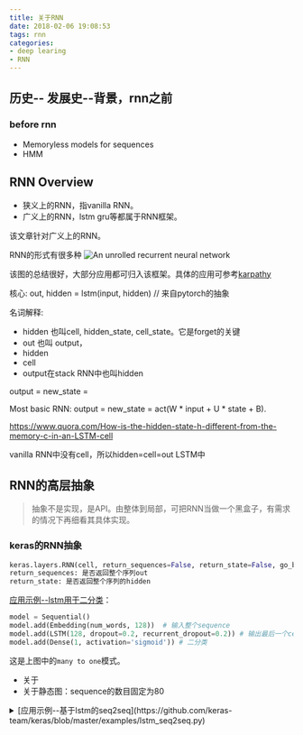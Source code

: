 ```yaml
---
title: 关于RNN
date: 2018-02-06 19:08:53
tags: rnn
categories:
- deep learing
- RNN
---
```


##



## 历史-- 发展史--背景，rnn之前

### before rnn
-  Memoryless models for sequences
-  HMM


## RNN Overview

- 狭义上的RNN，指vanilla RNN。
- 广义上的RNN，lstm gru等都属于RNN框架。

该文章针对广义上的RNN。

RNN的形式有很多种
<image title="An unrolled recurrent neural network" src="/images/raw/RNN - overview.png" >

该图的总结很好，大部分应用都可归入该框架。具体的应用可参考[karpathy](http://karpathy.github.io/2015/05/21/rnn-effectiveness/)
<!-- 框架之外的模型: attention -->

核心:
out, hidden = lstm(input, hidden)  // 来自pytorch的抽象


名词解释:
- hidden 也叫cell, hidden_state, cell_state。它是forget的关键
- out 也叫 output，
- hidden
- cell
- output在stack RNN中也叫hidden

output = new_state =

Most basic RNN:
output = new_state = act(W * input + U * state + B).

https://www.quora.com/How-is-the-hidden-state-h-different-from-the-memory-c-in-an-LSTM-cell

vanilla RNN中没有cell，所以hidden=cell=out
LSTM中


## RNN的高层抽象

> 抽象不是实现，是API。由整体到局部，可把RNN当做一个黑盒子，有需求的情况下再细看其具体实现。

### keras的RNN抽象

```python
keras.layers.RNN(cell, return_sequences=False, return_state=False, go_backwards=False, stateful=False, unroll=False)
return_sequences: 是否返回整个序列out
return_state: 是否返回整个序列的hidden
```


[应用示例--lstm用于二分类](https://github.com/keras-team/keras/blob/master/examples/imdb_lstm.py#L41)：

```python
model = Sequential()
model.add(Embedding(num_words, 128))  # 输入整个sequence
model.add(LSTM(128, dropout=0.2, recurrent_dropout=0.2)) # 输出最后一个cell的output
model.add(Dense(1, activation='sigmoid')) # 二分类
```
这是上图中的`many to one`模式。

- 关于
- 关于静态图：sequence的数目固定为80


<details>
  <summary>[应用示例--基于lstm的seq2seq](https://github.com/keras-team/keras/blob/master/examples/lstm_seq2seq.py)</summary>
  <div>
  ```
  # Define an input sequence and process it.
  encoder_inputs = Input(shape=(None, num_encoder_tokens))
  encoder = LSTM(latent_dim, return_state=True)
  encoder_outputs, state_h, state_c = encoder(encoder_inputs)
  # We discard `encoder_outputs` and only keep the states.
  encoder_states = [state_h, state_c]

  # Set up the decoder, using `encoder_states` as initial state.
  decoder_inputs = Input(shape=(None, num_decoder_tokens))
  # We set up our decoder to return full output sequences,
  # and to return internal states as well. We don't use the
  # return states in the training model, but we will use them in inference.
  decoder_lstm = LSTM(latent_dim, return_sequences=True, return_state=True)
  decoder_outputs, _, _ = decoder_lstm(decoder_inputs,
                                       initial_state=encoder_states)
  decoder_dense = Dense(num_decoder_tokens, activation='softmax')
  decoder_outputs = decoder_dense(decoder_outputs)
  ```
  <div>
</details>

<details>
  <summary>[应用示例--基于lstm的attention-seq2seq](https://github.com/keras-team/keras/blob/master/examples/lstm_seq2seq.py)</summary>
  <p><code>
  </code></p>
</details>


keras是对整个sequence做的抽象。因为keras是面向tensorflow和theano的静态图做的封装。



### pytorch的RNN抽象

应用示例--基于lstm的
```python
# for a sequence inputs
for input in inputs:
  # Step through the sequence one element at a time
  out, hidden = lstm(input, hidden)
```

```python
output, (h_n, c_n) = lstm(input, (h_0, c_0))
```
pytorch是动态图，会随着inputsequence

[源码实现](https://github.com/pytorch/pytorch/blob/master/torch/nn/modules/rnn.py#L346)



## tensorflow的抽象



[示例--基于lstm的语言模型](https://www.tensorflow.org/tutorials/recurrent)

```
lstm = tf.contrib.rnn.BasicLSTMCell(lstm_size)
output, state = lstm(words, state) # 这里的输入和输出都是符号，类型是tf.placeholder，lstm参数是tf.variable
```

[BasicLSTMCell源码](https://github.com/tensorflow/tensorflow/blob/master/tensorflow/python/ops/rnn_cell_impl.py#L476)


## 基于RNN的变形（mainstream variation）

### cell


### cascade rnn


char-rnn + word rnn (Finding Function in Form: Compositional Character Models for Open Vocabulary Word Representation)  
char-cnn + word rnn (Exploring the Limits of Language Modeling)


## sequence labeling

Part-of-speech Tagging


## attention





## rnn new trends



## 未分类

recurrent highway network

## 参考
[The Unreasonable Effectiveness of Recurrent Neural Networks](http://karpathy.github.io/2015/05/21/rnn-effectiveness/)
